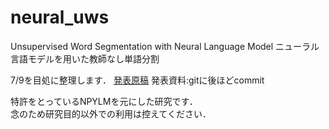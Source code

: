 # neural_uws
Unsupervised Word Segmentation with Neural Language Model
ニューラル言語モデルを用いた教師なし単語分割

7/9を目処に整理します．
[発表原稿](https://ipsj.ixsq.nii.ac.jp/ej/?action=pages_view_main&active_action=repository_view_main_item_detail&item_id=190355&item_no=1&page_id=13&block_id=8)
発表資料:gitに後ほどcommit

特許をとっているNPYLMを元にした研究です．  
念のため研究目的以外での利用は控えてください．

